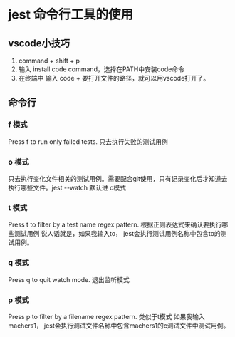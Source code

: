 # jest 命令行工具的使用

## vscode小技巧
1. command + shift + p
2. 输入 install code command，选择在PATH中安装code命令
3. 在终端中 输入 code + 要打开文件的路径，就可以用vscode打开了。

## 命令行
### f 模式
Press f to run only failed tests.
只去执行失败的测试用例
### o 模式
只去执行变化文件相关的测试用例。需要配合git使用，只有记录变化后才知道去执行哪些文件。jest --watch 默认进 o模式
### t 模式
Press t to filter by a test name regex pattern.
根据正则表达式来确认要执行哪些测试用例
说人话就是，如果我输入to， jest会执行测试用例名称中包含to的测试用例。
### q 模式
Press q to quit watch mode.
退出监听模式

### p 模式
Press p to filter by a filename regex pattern.
类似于t模式
如果我输入machers1， jest会执行测试文件名称中包含machers1的c测试文件中测试用例。

